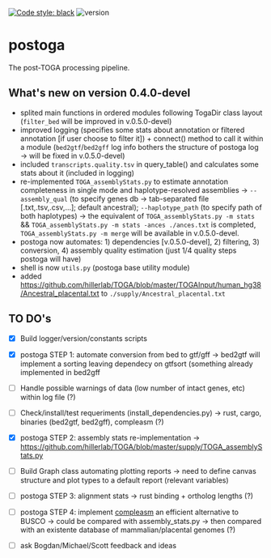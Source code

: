 [![Code style: black](https://img.shields.io/badge/code%20style-black-000000.svg)](https://github.com/psf/black)
![version](https://img.shields.io/badge/version-0.4.0--devel-orange)

# postoga

The post-TOGA processing pipeline.


## What's new on version 0.4.0-devel


- splited main functions in ordered modules following TogaDir class layout (`filter_bed` will be improved in v.0.5.0-devel)
- improved logging (specifies some stats about annotation or filtered annotation [if user choose to filter it]) + connect() method to call it within a module (`bed2gtf`/`bed2gff` log info bothers the structure of postoga log -> will be fixed in v.0.5.0-devel)
- included `transcripts.quality.tsv` in query_table() and calculates some stats about it (included in logging)
- re-implemented `TOGA_assemblyStats.py` to estimate annotation completeness in single mode and haplotype-resolved assemblies -> `--assembly_qual` (to specify genes db -> tab-separated file [.txt,.tsv,.csv,...]; default ancestral); `--haplotype_path` (to specify path of both haplotypes) -> the equivalent of `TOGA_assemblyStats.py -m stats` && `TOGA_assemblyStats.py -m stats -ances ./ances.txt` is completed, `TOGA_assemblyStats.py -m merge` will be available in v.0.5.0-devel.
- postoga now automates: 1) dependencies [v.0.5.0-devel], 2) filtering, 3) conversion, 4) assembly quality estimation (just 1/4 quality steps postoga will have)
- shell is now `utils.py` (postoga base utility module)
- added https://github.com/hillerlab/TOGA/blob/master/TOGAInput/human_hg38/Ancestral_placental.txt to `./supply/Ancestral_placental.txt` 





## TO DO's

- [x] Build logger/version/constants scripts

- [x] postoga STEP 1: automate conversion from bed to gtf/gff -> bed2gtf will implement a sorting leaving dependecy on gtfsort (something already implemented in bed2gff

- [ ] Handle possible warnings of data (low number of intact genes, etc) within log file (?)

- [ ] Check/install/test requeriments (install_dependencies.py) -> rust, cargo, binaries (bed2gtf, bed2gff), compleasm (?)

- [x] postoga STEP 2: assembly stats re-implementation -> https://github.com/hillerlab/TOGA/blob/master/supply/TOGA_assemblyStats.py

- [ ] Build Graph class automating plotting reports -> need to define canvas structure and plot types to a default report (relevant variables)

- [ ] postoga STEP 3: alignment stats -> rust binding + ortholog lengths (?)

- [ ] postoga STEP 4: implement [compleasm](https://github.com/huangnengCSU/compleasm) an efficient alternative to BUSCO -> could be compared with assembly_stats.py -> then compared with an existente database of mammalian/placental genomes (?)

- [ ] ask Bogdan/Michael/Scott feedback and ideas